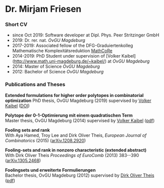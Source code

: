 # Dr. Mirjam Friesen

### Short CV

- since Oct 2019: Software developer at Dipl. Phys. Peer Stritzinger GmbH
- 2019: Dr. rer. nat. *OvGU Magdeburg*
- 2017-2019: Associated fellow of the DFG-Graduiertenkolleg Mathematische
Komplexitätsreduktion [MathCoRe](https://www.mathcore.ovgu.de/)
- 2014-2019: PhD Student under supervision of [Volker Kaibel]
(http://www.math.uni-magdeburg.de/~kaibel/) at _OvGU Magdeburg_
- 2014: Master of Science _OvGU Magdeburg_
- 2012: Bachelor of Science _OvGU Magdeburg_

### Publications and Theses

**Extended formulations for higher order polytopes in combinatorial optimization**
PhD thesis, OvGU Magdeburg (2019)
supervised by [Volker Kaibel](http://www.math.uni-magdeburg.de/~kaibel/) 
([DOI](http://dx.doi.org/10.25673/25397))

**Polytope der 0-1-Optimierung mit einem quadratischen Term**  
Master thesis, OvGU Magdeburg (2014)
supervised by [Volker Kaibel](http://www.math.uni-magdeburg.de/~kaibel/) 
([pdf](masterarbeit.pdf))

**Fooling sets and rank**  
With Aya Hamed, Troy Lee and Dirk Oliver Theis,
_European Journal of Combinatorics_ (2015)
([arXiv.1208.2920](https://arxiv.org/abs/1208.2920))

**Fooling-sets and rank in nonzero characteristic (extended abstract)**  
With Dirk Oliver Theis
_Proceedings of EuroComb_ (2013) 383--390
([arXiv.1305.2468](https://arxiv.org/abs/1305.2468))

**Foolingsets und erweiterte Formulierungen**  
Bachelor thesis, OvGU Magdeburg (2012)
supervised by [Dirk Oliver Theis](https://www.theory.cs.ut.ee/people/dot)
([pdf](bachelorarbeit.pdf))
